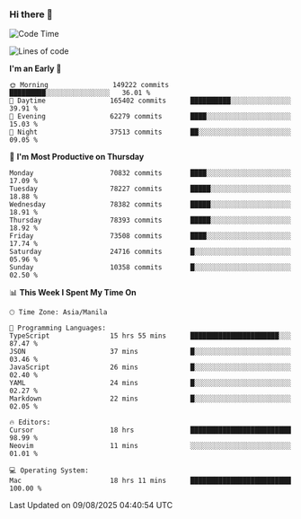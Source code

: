 ### Hi there 👋

<!--START_SECTION:waka-->
![Code Time](http://img.shields.io/badge/Code%20Time-6%2C173%20hrs%2021%20mins-blue)

![Lines of code](https://img.shields.io/badge/From%20Hello%20World%20I%27ve%20Written-140.4%20million%20lines%20of%20code-blue)

**I'm an Early 🐤** 

```text
🌞 Morning                149222 commits      █████████░░░░░░░░░░░░░░░░   36.01 % 
🌆 Daytime                165402 commits      ██████████░░░░░░░░░░░░░░░   39.91 % 
🌃 Evening                62279 commits       ████░░░░░░░░░░░░░░░░░░░░░   15.03 % 
🌙 Night                  37513 commits       ██░░░░░░░░░░░░░░░░░░░░░░░   09.05 % 
```
📅 **I'm Most Productive on Thursday** 

```text
Monday                   70832 commits       ████░░░░░░░░░░░░░░░░░░░░░   17.09 % 
Tuesday                  78227 commits       █████░░░░░░░░░░░░░░░░░░░░   18.88 % 
Wednesday                78382 commits       █████░░░░░░░░░░░░░░░░░░░░   18.91 % 
Thursday                 78393 commits       █████░░░░░░░░░░░░░░░░░░░░   18.92 % 
Friday                   73508 commits       ████░░░░░░░░░░░░░░░░░░░░░   17.74 % 
Saturday                 24716 commits       █░░░░░░░░░░░░░░░░░░░░░░░░   05.96 % 
Sunday                   10358 commits       █░░░░░░░░░░░░░░░░░░░░░░░░   02.50 % 
```


📊 **This Week I Spent My Time On** 

```text
🕑︎ Time Zone: Asia/Manila

💬 Programming Languages: 
TypeScript               15 hrs 55 mins      ██████████████████████░░░   87.47 % 
JSON                     37 mins             █░░░░░░░░░░░░░░░░░░░░░░░░   03.46 % 
JavaScript               26 mins             █░░░░░░░░░░░░░░░░░░░░░░░░   02.40 % 
YAML                     24 mins             █░░░░░░░░░░░░░░░░░░░░░░░░   02.27 % 
Markdown                 22 mins             █░░░░░░░░░░░░░░░░░░░░░░░░   02.05 % 

🔥 Editors: 
Cursor                   18 hrs              █████████████████████████   98.99 % 
Neovim                   11 mins             ░░░░░░░░░░░░░░░░░░░░░░░░░   01.01 % 

💻 Operating System: 
Mac                      18 hrs 11 mins      █████████████████████████   100.00 % 
```


 Last Updated on 09/08/2025 04:40:54 UTC
<!--END_SECTION:waka-->


<!--
**rad182/rad182** is a ✨ _special_ ✨ repository because its `README.md` (this file) appears on your GitHub profile.

Here are some ideas to get you started:

- 🔭 I’m currently working on ...
- 🌱 I’m currently learning ...
- 👯 I’m looking to collaborate on ...
- 🤔 I’m looking for help with ...
- 💬 Ask me about ...
- 📫 How to reach me: ...
- 😄 Pronouns: ...
- ⚡ Fun fact: ...
-->
